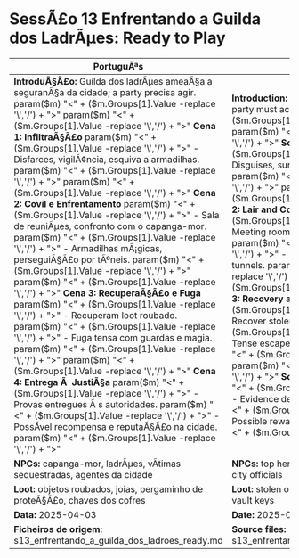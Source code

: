 ﻿# SessÃ£o 13  Enfrentando a Guilda dos LadrÃµes: Ready to Play

| PortuguÃªs | English |
|-----------|---------|
| **IntroduÃ§Ã£o:** Guilda dos ladrÃµes ameaÃ§a a seguranÃ§a da cidade; a party precisa agir. param($m) "<" + ($m.Groups[1].Value -replace '\\','/') + ">"  param($m) "<" + ($m.Groups[1].Value -replace '\\','/') + ">" **Cena 1: InfiltraÃ§Ã£o** param($m) "<" + ($m.Groups[1].Value -replace '\\','/') + ">" - Disfarces, vigilÃ¢ncia, esquiva a armadilhas. param($m) "<" + ($m.Groups[1].Value -replace '\\','/') + ">"  param($m) "<" + ($m.Groups[1].Value -replace '\\','/') + ">" **Cena 2: Covil e Enfrentamento** param($m) "<" + ($m.Groups[1].Value -replace '\\','/') + ">" - Sala de reuniÃµes, confronto com o capanga-mor. param($m) "<" + ($m.Groups[1].Value -replace '\\','/') + ">" - Armadilhas mÃ¡gicas, perseguiÃ§Ã£o por tÃºneis. param($m) "<" + ($m.Groups[1].Value -replace '\\','/') + ">"  param($m) "<" + ($m.Groups[1].Value -replace '\\','/') + ">" **Cena 3: RecuperaÃ§Ã£o e Fuga** param($m) "<" + ($m.Groups[1].Value -replace '\\','/') + ">" - Recuperam loot roubado. param($m) "<" + ($m.Groups[1].Value -replace '\\','/') + ">" - Fuga tensa com guardas e magia. param($m) "<" + ($m.Groups[1].Value -replace '\\','/') + ">"  param($m) "<" + ($m.Groups[1].Value -replace '\\','/') + ">" **Cena 4: Entrega Ã  JustiÃ§a** param($m) "<" + ($m.Groups[1].Value -replace '\\','/') + ">" - Provas entregues Ã s autoridades. param($m) "<" + ($m.Groups[1].Value -replace '\\','/') + ">" - PossÃ­vel recompensa e reputaÃ§Ã£o na cidade. param($m) "<" + ($m.Groups[1].Value -replace '\\','/') + ">"  | **Introduction:** Thieves guild threatens city safety; party must act. param($m) "<" + ($m.Groups[1].Value -replace '\\','/') + ">"  param($m) "<" + ($m.Groups[1].Value -replace '\\','/') + ">" **Scene 1: Infiltration** param($m) "<" + ($m.Groups[1].Value -replace '\\','/') + ">" - Disguises, surveillance, dodging traps. param($m) "<" + ($m.Groups[1].Value -replace '\\','/') + ">"  param($m) "<" + ($m.Groups[1].Value -replace '\\','/') + ">" **Scene 2: Lair and Confrontation** param($m) "<" + ($m.Groups[1].Value -replace '\\','/') + ">" - Meeting room, fight with top henchman. param($m) "<" + ($m.Groups[1].Value -replace '\\','/') + ">" - Magical traps, pursuit through tunnels. param($m) "<" + ($m.Groups[1].Value -replace '\\','/') + ">"  param($m) "<" + ($m.Groups[1].Value -replace '\\','/') + ">" **Scene 3: Recovery and Escape** param($m) "<" + ($m.Groups[1].Value -replace '\\','/') + ">" - Recover stolen loot. param($m) "<" + ($m.Groups[1].Value -replace '\\','/') + ">" - Tense escape with guards and magic. param($m) "<" + ($m.Groups[1].Value -replace '\\','/') + ">"  param($m) "<" + ($m.Groups[1].Value -replace '\\','/') + ">" **Scene 4: Justice Served** param($m) "<" + ($m.Groups[1].Value -replace '\\','/') + ">" - Evidence delivered to authorities. param($m) "<" + ($m.Groups[1].Value -replace '\\','/') + ">" - Possible reward and city reputation. param($m) "<" + ($m.Groups[1].Value -replace '\\','/') + ">"  |
| **NPCs:** capanga-mor, ladrÃµes, vÃ­timas sequestradas, agentes da cidade | **NPCs:** top henchman, thieves, kidnapped victims, city officials |
| **Loot:** objetos roubados, joias, pergaminho de proteÃ§Ã£o, chaves dos cofres | **Loot:** stolen objects, jewels, protection scroll, vault keys |
| **Data:** 2025-04-03 | **Date:** 2025-04-03 |
| **Ficheiros de origem:** s13_enfrentando_a_guilda_dos_ladroes_ready.md | **Source files:** s13_enfrentando_a_guilda_dos_ladroes_ready.md |

























